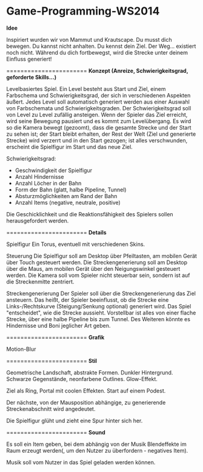 Game-Programming-WS2014
=======================
**Idee**

Inspiriert wurden wir von Mammut und Krautscape. Du musst dich bewegen. Du kannst nicht anhalten. Du kennst dein Ziel. Der Weg... existiert noch nicht. Während du dich fortbewegst, wird die Strecke unter deinem Einfluss generiert!

=======================
**Konzept (Anreize, Schwierigkeitsgrad, geforderte Skills...)**

Levelbasiertes Spiel. Ein Level besteht aus Start und Ziel, einem Farbschema und Schwierigkeitsgrad, der sich in verschiedenen Aspekten äußert. Jedes Level soll automatisch generiert werden aus einer Auswahl von Farbschemata und Schwierigkeitsgraden. Der Schwierigkeitsgrad soll von Level zu Level zufällig ansteigen. Wenn der Spieler das Ziel erreicht, wird seine Bewegung pausiert und es kommt zum Levelübergang. Es wird so die Kamera bewegt (gezoomt), dass die gesamte Strecke und der Start zu sehen ist; der Start bleibt erhalten, der Rest der Welt (Ziel und generierte Strecke) wird verzerrt und in den Start gezogen; ist alles verschwunden, erscheint die Spielfigur im Start und das neue Ziel.

Schwierigkeitsgrad:
* Geschwindigkeit der Spielfigur
* Anzahl Hindernisse
* Anzahl Löcher in der Bahn
* Form der Bahn (glatt, halbe Pipeline, Tunnel) 
* Absturzmöglichkeiten am Rand der Bahn 
* Anzahl Items (negative, neutrale, positive)

Die Geschicklichkeit und die Reaktionsfähigkeit des Spielers sollen herausgefordert werden.

=======================
**Details**

Spielfigur
Ein Torus, eventuell mit verschiedenen Skins. 

Steuerung
Die Spielfigur soll am Desktop über Pfeiltasten, am mobilen Gerät über Touch gesteuert werden. Die Streckengenerierung soll am Desktop über die Maus, am mobilen Gerät über den Neigungswinkel gesteuert werden. Die Kamera soll vom Spieler nicht steuerbar sein, sondern ist auf die Streckenmitte zentriert.

Streckengenerierung
Der Spieler soll über die Streckengenerierung das Ziel ansteuern. Das heißt, der Spieler beeinflusst, ob die Strecke eine Links-/Rechtskurve (Steigung/Senkung optional) generiert wird. Das Spiel "entscheidet", wie die Strecke aussieht. Vorstellbar ist alles von einer flache Strecke, über eine halbe Pipeline bis zum Tunnel. Des Weiteren könnte es Hindernisse und Boni jeglicher Art geben.

=======================
**Grafik**

Motion-Blur

=======================
**Stil**

Geometrische Landschaft, abstrakte Formen. Dunkler Hintergrund. Schwarze Gegenstände, neonfarbene Outlines. Glow-Effekt. 

Ziel als Ring, Portal mit coolen Effekten. 
Start auf einem Podest.

Der nächste, von der Mausposition abhängige, zu generierende Streckenabschnitt wird angedeutet.

Die Spielfigur glüht und zieht eine Spur hinter sich her.

=======================
**Sound**

Es soll ein Item geben, bei dem abhängig von der Musik Blendeffekte im Raum erzeugt werden(, um den Nutzer zu überfordern - negatives Item). 

Musik soll vom Nutzer in das Spiel geladen werden können.   
